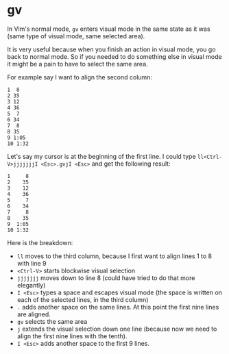 # gv

In Vim's normal mode, `gv` enters visual mode in the same state as it was (same
type of visual mode, same selected area).

It is very useful because when you finish an action in visual mode, you go back
to normal mode. So if you needed to do something else in visual mode it might
be a pain to have to select the same area.

For example say I want to align the second column:

```
1  8
2 35
3 12
4 36
5  7
6 34
7  8
8 35
9 1:05
10 1:32
```

Let's say my cursor is at the beginning of the first line. I could type
`ll<Ctrl-V>jjjjjjjI <Esc>.gvjI <Esc>` and get the following result:

```
1     8
2    35
3    12
4    36
5     7
6    34
7     8
8    35
9  1:05
10 1:32
```

Here is the breakdown:

- `ll` moves to the third column, because I first want to align lines 1 to 8
with line 9
- `<Ctrl-V>` starts blockwise visual selection
- `jjjjjjj` moves down to line 8 (could have tried to do that more elegantly)
- `I <Esc>` types a space and escapes visual mode (the space is written on each of
the selected lines, in the third column)
- `.` adds another space on the same lines. At this point the first nine lines
are aligned.
- `gv` selects the same area
- `j` extends the visual selection down one line (because now we need to align
the first nine lines with the tenth).
- `I <Esc>` adds another space to the first 9 lines.
